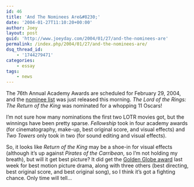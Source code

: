 ```yaml
---
id: 46
title: 'And The Nominees Are&#8230;'
date: '2004-01-27T11:10:20+00:00'
author: Joey
layout: post
guid: 'http://www.joeyday.com/2004/01/27/and-the-nominees-are'
permalink: /index.php/2004/01/27/and-the-nominees-are/
dsq_thread_id:
    - '1744279471'
categories:
    - essay
tags:
    - news
---
```


The 76th Annual Academy Awards are scheduled for February 29, 2004, and the [nominee list](http://www.oscar.com/nominees/nomineelist.html) was just released this morning. *The Lord of the Rings: The Return of the King* was nominated for a whopping 11 Oscars!

I’m not sure how many nominations the first two LOTR movies got, but the winnings have been pretty sparse. *Fellowship* took in four academy awards (for cinematography, make-up, best original score, and visual effects) and *Two Towers* only took in two (for sound editing and visual effects).

So, it looks like *Return of the King* may be a shoe-in for visual effects (although it’s up against *Pirates of the Carribean*, so I’m not holding my breath), but will it get best picture? It did get the [Golden Globe award](http://www.hfpa.org/realtime.html) last week for best motion picture drama, along with three others (best directing, best original score, and best original song), so I think it’s got a fighting chance. Only time will tell…